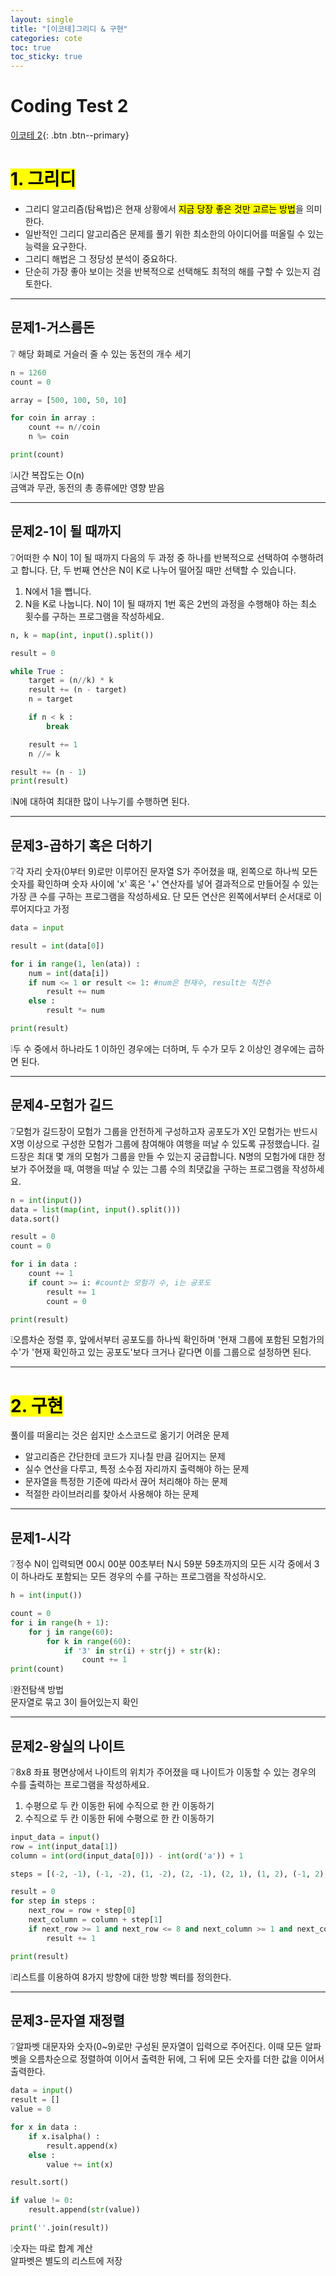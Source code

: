 ```yaml
---
layout: single
title: "[이코테]그리디 & 구현"
categories: cote
toc: true
toc_sticky: true
---
```


# Coding Test 2

[이코테 2](https://www.youtube.com/watch?v=2zjoKjt97vQ&list=PLRx0vPvlEmdAghTr5mXQxGpHjWqSz0dgC&index=2){: .btn .btn--primary}

# <mark class="pink"> 1. 그리디 </mark>

- 그리디 알고리즘(탐욕법)은 현재 상황에서 <mark class="yellow">지금 당장 좋은 것만 고르는 방법</mark>을 의미한다.
- 일반적인 그리디 알고리즘은 문제를 풀기 위한 최소한의 아이디어를 떠올릴 수 있는 능력을 요구한다.
- 그리디 해법은 그 정당성 분석이 중요하다.
- 단순히 가장 좋아 보이는 것을 반복적으로 선택해도 최적의 해를 구할 수 있는지 검토한다.

---

## 문제1-거스름돈

:grey_question: 해당 화폐로 거슬러 줄 수 있는 동전의 개수 세기

```python
n = 1260
count = 0

array = [500, 100, 50, 10]

for coin in array :
    count += n//coin
    n %= coin

print(count)
```

:grey_exclamation:시간 복잡도는 O(n)  
 금액과 무관, 동전의 총 종류에만 영향 받음

---

## 문제2-1이 될 때까지

:grey_question:어떠한 수 N이 1이 될 때까지 다음의 두 과정 중 하나를 반복적으로 선택하여 수행하려고 합니다. 단, 두 번째 연산은 N이 K로 나누어 떨어질 때만 선택할 수 있습니다.

1. N에서 1을 뺍니다.
2. N을 K로 나눕니다.
   N이 1이 될 때까지 1번 혹은 2번의 과정을 수행해야 하는 최소 횟수를 구하는 프로그램을 작성하세요.

```python
n, k = map(int, input().split())

result = 0

while True :
    target = (n//k) * k
    result += (n - target)
    n = target

    if n < k :
        break

    result += 1
    n //= k

result += (n - 1)
print(result)
```

:grey_exclamation:N에 대하여 최대한 많이 나누기를 수행하면 된다.

---

## 문제3-곱하기 혹은 더하기

:grey_question:각 자리 숫자(0부터 9)로만 이루어진 문자열 S가 주어졌을 때, 왼쪽으로 하나씩 모든 숫자를 확인하며 숫자 사이에 'x' 혹은 '+' 연산자를 넣어 결과적으로 만들어질 수 있는 가장 큰 수를 구하는 프로그램을 작성하세요. 단 모든 연산은 왼쪽에서부터 순서대로 이루어지다고 가정

```python
data = input

result = int(data[0])

for i in range(1, len(ata)) :
    num = int(data[i])
    if num <= 1 or result <= 1: #num은 현재수, result는 직전수
        result += num
    else :
        result *= num

print(result)
```

:grey_exclamation:두 수 중에서 하나라도 1 이하인 경우에는 더하며, 두 수가 모두 2 이상인 경우에는 곱하면 된다.

---

## 문제4-모험가 길드

:grey_question:모험가 길드장이 모험가 그룹을 안전하게 구성하고자 공포도가 X인 모험가는 반드시 X명 이상으로 구성한 모험가 그룹에 참여해야 여행을 떠날 수 있도록 규정했습니다. 길드장은 최대 몇 개의 모험가 그룹을 만들 수 있는지 궁급합니다. N명의 모험가에 대한 정보가 주어졌을 때, 여행을 떠날 수 있는 그룹 수의 최댓값을 구하는 프로그램을 작성하세요.

```python
n = int(input())
data = list(map(int, input().split()))
data.sort()

result = 0
count = 0

for i in data :
    count += 1
    if count >= i: #count는 모험가 수, i는 공포도
        result += 1
        count = 0

print(result)
```

:grey_exclamation:오름차순 정렬 후, 앞에서부터 공포도를 하나씩 확인하며 '현재 그룹에 포함된 모험가의 수'가 '현재 확인하고 있는 공포도'보다 크거나 같다면 이를 그룹으로 설정하면 된다.

---

# <mark class="pink"> 2. 구현 </mark>

풀이를 떠올리는 것은 쉽지만 소스코드로 옮기기 어려운 문제

- 알고리즘은 간단한데 코드가 지나칠 만큼 길어지는 문제
- 실수 연산을 다루고, 특정 소수점 자리까지 출력해야 하는 문제
- 문자열을 특정한 기준에 따라서 끊어 처리해야 하는 문제
- 적절한 라이브러리를 찾아서 사용해야 하는 문제

---

## 문제1-시각

:grey_question:정수 N이 입력되면 00시 00분 00초부터 N시 59분 59초까지의 모든 시각 중에서 3이 하나라도 포함되는 모든 경우의 수를 구하는 프로그램을 작성하시오.

```python
h = int(input())

count = 0
for i in range(h + 1):
    for j in range(60):
        for k in range(60):
            if '3' in str(i) + str(j) + str(k):
                count += 1
print(count)
```

:grey_exclamation:완전탐색 방법  
 문자열로 묶고 3이 들어있는지 확인

---

## 문제2-왕실의 나이트

:grey_question:8x8 좌표 평면상에서 나이트의 위치가 주어졌을 때 나이트가 이동할 수 있는 경우의 수를 출력하는 프로그램을 작성하세요.

1. 수평으로 두 칸 이동한 뒤에 수직으로 한 칸 이동하기
2. 수직으로 두 칸 이동한 뒤에 수평으로 한 칸 이동하기

```python
input_data = input()
row = int(input_data[1])
column = int(ord(input_data[0])) - int(ord('a')) + 1

steps = [(-2, -1), (-1, -2), (1, -2), (2, -1), (2, 1), (1, 2), (-1, 2), (-2, 1)]

result = 0
for step in steps :
    next_row = row + step[0]
    next_column = column + step[1]
    if next_row >= 1 and next_row <= 8 and next_column >= 1 and next_column <= 8:
        result += 1

print(result)
```

:grey_exclamation:리스트를 이용하여 8가지 방향에 대한 방향 벡터를 정의한다.

---

## 문제3-문자열 재정렬

:grey_question:알파벳 대문자와 숫자(0~9)로만 구성된 문자열이 입력으로 주어진다. 이때 모든 알파벳을 오름차순으로 정렬하여 이어서 출력한 뒤에, 그 뒤에 모든 숫자를 더한 값을 이어서 출력한다.

```python
data = input()
result = []
value = 0

for x in data :
    if x.isalpha() :
        result.append(x)
    else :
        value += int(x)

result.sort()

if value != 0:
    result.append(str(value))

print(''.join(result))
```

:grey_exclamation:숫자는 따로 합계 계산  
 알파벳은 별도의 리스트에 저장
